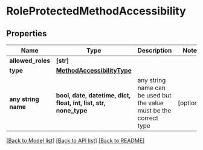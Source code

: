 # RoleProtectedMethodAccessibility


## Properties
Name | Type | Description | Notes
------------ | ------------- | ------------- | -------------
**allowed_roles** | **[str]** |  | 
**type** | [**MethodAccessibilityType**](MethodAccessibilityType.md) |  | 
**any string name** | **bool, date, datetime, dict, float, int, list, str, none_type** | any string name can be used but the value must be the correct type | [optional]

[[Back to Model list]](../README.md#documentation-for-models) [[Back to API list]](../README.md#documentation-for-api-endpoints) [[Back to README]](../README.md)


